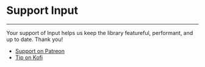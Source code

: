 # Support Input

---

Your support of Input helps us keep the library featureful, performant, and up to date. Thank you!
- [Support on Patreon](https://www.patreon.com/AlynneKeith)
- [Tip on Kofi](https://ko-fi.com/offalynne)
